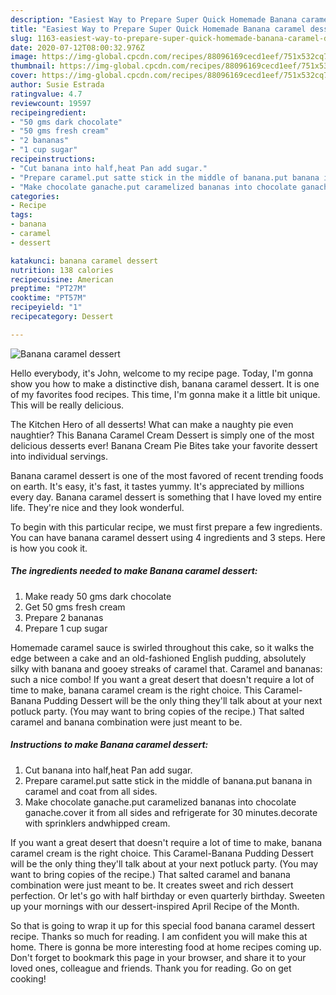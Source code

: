 ```yaml
---
description: "Easiest Way to Prepare Super Quick Homemade Banana caramel dessert"
title: "Easiest Way to Prepare Super Quick Homemade Banana caramel dessert"
slug: 1163-easiest-way-to-prepare-super-quick-homemade-banana-caramel-dessert
date: 2020-07-12T08:00:32.976Z
image: https://img-global.cpcdn.com/recipes/88096169cecd1eef/751x532cq70/banana-caramel-dessert-recipe-main-photo.jpg
thumbnail: https://img-global.cpcdn.com/recipes/88096169cecd1eef/751x532cq70/banana-caramel-dessert-recipe-main-photo.jpg
cover: https://img-global.cpcdn.com/recipes/88096169cecd1eef/751x532cq70/banana-caramel-dessert-recipe-main-photo.jpg
author: Susie Estrada
ratingvalue: 4.7
reviewcount: 19597
recipeingredient:
- "50 gms dark chocolate"
- "50 gms fresh cream"
- "2 bananas"
- "1 cup sugar"
recipeinstructions:
- "Cut banana into half,heat Pan add sugar."
- "Prepare caramel.put satte stick in the middle of banana.put banana in caramel and coat from all sides."
- "Make chocolate ganache.put caramelized bananas into chocolate ganache.cover it from all sides and refrigerate for 30 minutes.decorate with sprinklers andwhipped cream."
categories:
- Recipe
tags:
- banana
- caramel
- dessert

katakunci: banana caramel dessert 
nutrition: 138 calories
recipecuisine: American
preptime: "PT27M"
cooktime: "PT57M"
recipeyield: "1"
recipecategory: Dessert

---
```



![Banana caramel dessert](https://img-global.cpcdn.com/recipes/88096169cecd1eef/751x532cq70/banana-caramel-dessert-recipe-main-photo.jpg)

Hello everybody, it's John, welcome to my recipe page. Today, I'm gonna show you how to make a distinctive dish, banana caramel dessert. It is one of my favorites food recipes. This time, I'm gonna make it a little bit unique. This will be really delicious.

The Kitchen Hero of all desserts! What can make a naughty pie even naughtier? This Banana Caramel Cream Dessert is simply one of the most delicious desserts ever! Banana Cream Pie Bites take your favorite dessert into individual servings.

Banana caramel dessert is one of the most favored of recent trending foods on earth. It's easy, it's fast, it tastes yummy. It's appreciated by millions every day. Banana caramel dessert is something that I have loved my entire life. They're nice and they look wonderful.


To begin with this particular recipe, we must first prepare a few ingredients. You can have banana caramel dessert using 4 ingredients and 3 steps. Here is how you cook it.

<!--inarticleads1-->

##### The ingredients needed to make Banana caramel dessert:

1. Make ready 50 gms dark chocolate
1. Get 50 gms fresh cream
1. Prepare 2 bananas
1. Prepare 1 cup sugar


Homemade caramel sauce is swirled throughout this cake, so it walks the edge between a cake and an old-fashioned English pudding, absolutely silky with banana and gooey streaks of caramel that. Caramel and bananas: such a nice combo! If you want a great desert that doesn&#39;t require a lot of time to make, banana caramel cream is the right choice. This Caramel-Banana Pudding Dessert will be the only thing they&#39;ll talk about at your next potluck party. (You may want to bring copies of the recipe.) That salted caramel and banana combination were just meant to be. 

<!--inarticleads2-->

##### Instructions to make Banana caramel dessert:

1. Cut banana into half,heat Pan add sugar.
1. Prepare caramel.put satte stick in the middle of banana.put banana in caramel and coat from all sides.
1. Make chocolate ganache.put caramelized bananas into chocolate ganache.cover it from all sides and refrigerate for 30 minutes.decorate with sprinklers andwhipped cream.


If you want a great desert that doesn&#39;t require a lot of time to make, banana caramel cream is the right choice. This Caramel-Banana Pudding Dessert will be the only thing they&#39;ll talk about at your next potluck party. (You may want to bring copies of the recipe.) That salted caramel and banana combination were just meant to be. It creates sweet and rich dessert perfection. Or let&#39;s go with half birthday or even quarterly birthday. Sweeten up your mornings with our dessert-inspired April Recipe of the Month. 

So that is going to wrap it up for this special food banana caramel dessert recipe. Thanks so much for reading. I am confident you will make this at home. There is gonna be more interesting food at home recipes coming up. Don't forget to bookmark this page in your browser, and share it to your loved ones, colleague and friends. Thank you for reading. Go on get cooking!
